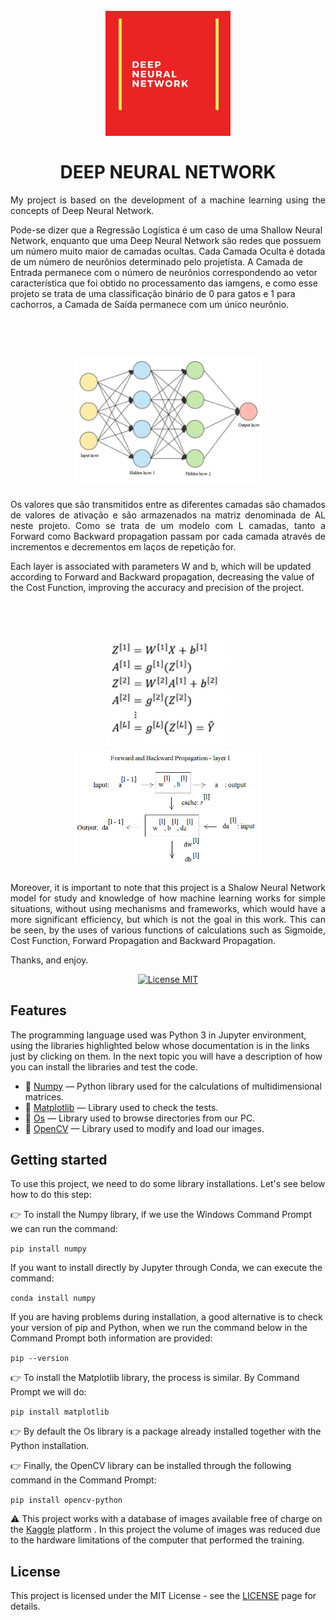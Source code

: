 <h1 align="center">
<br>
  <img src=https://github.com/ViniciusRubens/Deep-Neural-Network/blob/main/Images/DEEP%20NEURAL%20NETWORK%20Logotipo.png alt="DEEP NEURAL NETWORK" width="200">
<br>
<br>
DEEP NEURAL NETWORK
</h1>

<p align="justify">
My project is based on the development of a machine learning using the concepts of Deep Neural Network. 

Pode-se dizer que a Regressão Logística é um caso de uma Shallow Neural Network, enquanto que uma Deep Neural Network são redes que possuem um número muito maior de camadas ocultas. Cada Camada Oculta é dotada de um número de neurônios determinado pelo projetista. A Camada de Entrada permanece com o número de neurônios correspondendo ao vetor característica que foi obtido no processamento das iamgens, e como esse projeto se trata de uma classificação binário de 0 para gatos e 1 para cachorros, a Camada de Saída permanece com um único neurônio.
</p>

<h1 align="center">
<br>
  <img src=https://github.com/ViniciusRubens/Deep-Neural-Network/blob/main/Images/Deep%20neural%20network%20model.png alt="DEEP NEURAL NETWORK" width="300">
<br>
</h1>

<p align="justify">
Os valores que são transmitidos entre as diferentes camadas são chamados de valores de ativação e são armazenados na matriz denominada de AL neste projeto. Como se trata de um modelo com L camadas, tanto a Forward como Backward propagation passam por cada camada através de incrementos e decrementos em laços de repetição for. 

Each layer is associated with parameters W and b, which will be updated according to Forward and Backward propagation, decreasing the value of the Cost Function, improving the accuracy and precision of the project.
</P>

<h1 align="center">
<br>
  <img src=https://github.com/ViniciusRubens/Deep-Neural-Network/blob/main/Images/sequence.png alt="DEEP NEURAL NETWORK" width="200">
                    
  <img src=https://github.com/ViniciusRubens/Deep-Neural-Network/blob/main/Images/calculus.png alt="DEEP NEURAL NETWORK" width="300">
<br>
</h1>

<p align="justify">
Moreover, it is important to note that this project is a Shalow Neural Network model for study and knowledge of how machine learning works for simple situations, without using mechanisms and frameworks, which would have a more significant efficiency, but which is not the goal in this work. This can be seen, by the uses of various functions of calculations such as Sigmoide, Cost Function, Forward Propagation and Backward Propagation.

Thanks, and enjoy.

</p>

<p align="center">
  <a href="https://opensource.org/licenses/MIT">
    <img src="https://img.shields.io/badge/License-MIT-blue.svg" alt="License MIT">
  </a>
</p>

## Features
[//]: # (Add the features of your project here:)
The programming language used was Python 3 in Jupyter environment, using the libraries highlighted below whose documentation is in the links just by clicking on them. In the next topic you will have a description of how you can install the libraries and test the code.

- 📁 [Numpy](https://numpy.org/) — Python library used for the calculations of multidimensional matrices.
- 📁 [Matplotlib](https://matplotlib.org/3.3.3/contents.html) — Library used to check the tests.
- 📁 [Os](https://docs.python.org/3/library/os.html) — Library used to browse directories from our PC.
- 📁 [OpenCV](https://opencv.org/) — Library used to modify and load our images.

## Getting started

To use this project, we need to do some library installations. Let's see below how to do this step:

👉 To install the Numpy library, if we use the Windows Command Prompt we can run the command:

`pip install numpy`

If you want to install directly by Jupyter through Conda, we can execute the command:

`conda install numpy`

If you are having problems during installation, a good alternative is to check your version of pip and Python, when we run the command below in the Command Prompt both information are provided: 

`pip --version`

👉 To install the Matplotlib library, the process is similar. By Command Prompt we will do: 

`pip install matplotlib`

👉 By default the Os library is a package already installed together with the Python installation.

👉 Finally, the OpenCV library can be installed through the following command in the Command Prompt:

`pip install opencv-python`

⚠️ This project works with a database of images available free of charge on the [Kaggle](https://www.kaggle.com/) platform . In this project the volume of images was reduced due to the hardware limitations of the computer that performed the training.

## License

This project is licensed under the MIT License - see the [LICENSE](https://opensource.org/licenses/MIT) page for details.